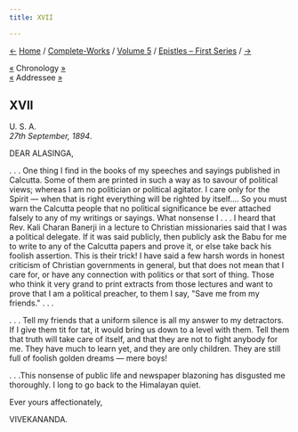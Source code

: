 ```yaml
---
title: XVII

---
```

<div>

[←](016_sister.htm) [Home](../../../index.htm) /
[Complete-Works](../../complete_works.htm) / [Volume
5](../volume_5_contents.htm) / [Epistles – First
Series](epistles_first_series_contents.htm) / [→](018_alasinga.htm)

  

[«](../../volume_6/epistles_second_series/048_mrs_bull.htm) Chronology
[»](../../volume_9/letters_fifth_series/037_mother.htm)  
[«](014_alasinga.htm) Addressee [»](018_alasinga.htm)

## XVII

U. S. A.  
*27th September, 1894*.

DEAR ALASINGA,

. . . One thing I find in the books of my speeches and sayings published
in Calcutta. Some of them are printed in such a way as to savour of
political views; whereas I am no politician or political agitator. I
care only for the Spirit — when that is right everything will be righted
by itself.... So you must warn the Calcutta people that no political
significance be ever attached falsely to any of my writings or sayings.
What nonsense I . . . I heard that Rev. Kali Charan Banerji in a lecture
to Christian missionaries said that I was a political delegate. If it
was said publicly, then publicly ask the Babu for me to write to any of
the Calcutta papers and prove it, or else take back his foolish
assertion. This is their trick! I have said a few harsh words in honest
criticism of Christian governments in general, but that does not mean
that I care for, or have any connection with politics or that sort of
thing. Those who think it very grand to print extracts from those
lectures and want to prove that I am a political preacher, to them I
say, "Save me from my friends." . . .

. . . Tell my friends that a uniform silence is all my answer to my
detractors. If I give them tit for tat, it would bring us down to a
level with them. Tell them that truth will take care of itself, and that
they are not to fight anybody for me. They have much to learn yet, and
they are only children. They are still full of foolish golden dreams —
mere boys!

. . .This nonsense of public life and newspaper blazoning has disgusted
me thoroughly. I long to go back to the Himalayan quiet.

Ever yours affectionately,

VIVEKANANDA.

</div>

